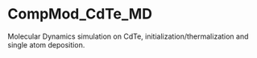 # CompMod_CdTe_MD
Molecular Dynamics simulation on CdTe, initialization/thermalization and single atom deposition.
